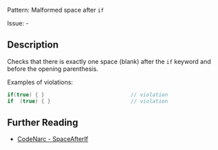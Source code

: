 Pattern: Malformed space after `if`

Issue: -

## Description

Checks that there is exactly one space (blank) after the `if` keyword and before the opening parenthesis.

Examples of violations:

``` groovy
if(true) { }                            // violation
if  (true) { }                          // violation
```

## Further Reading

* [CodeNarc - SpaceAfterIf](https://codenarc.github.io/CodeNarc/codenarc-rules-formatting.html#spaceafterif-rule)